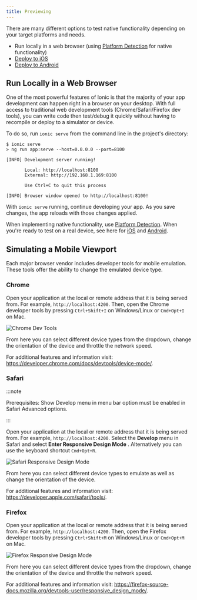 ```yaml
---
title: Previewing
---
```


<head>
  <title>Previewing: To Run Ionic Apps Locally in A Web Browser</title>
  <meta
    name="description"
    content="Previewing provides many different options to test native functionality based on needs. Use this feature to easily run your Ionic app locally in a web browser."
  />
</head>

There are many different options to test native functionality depending on your target platforms and needs.

- Run locally in a web browser (using [Platform Detection](../core-concepts/cross-platform.md) for native functionality)
- [Deploy to iOS](ios.md)
- [Deploy to Android](android.md)

## Run Locally in a Web Browser

One of the most powerful features of Ionic is that the majority of your app development can happen right in a browser on your desktop. With full access to traditional web development tools (Chrome/Safari/Firefox dev tools), you can write code then test/debug it quickly without having to recompile or deploy to a simulator or device.

To do so, run `ionic serve` from the command line in the project's directory:

```shell-session
$ ionic serve
> ng run app:serve --host=0.0.0.0 --port=8100

[INFO] Development server running!

       Local: http://localhost:8100
       External: http://192.168.1.169:8100

       Use Ctrl+C to quit this process

[INFO] Browser window opened to http://localhost:8100!
```

With `ionic serve` running, continue developing your app. As you save changes, the app reloads with those changes applied.

When implementing native functionality, use [Platform Detection](../core-concepts/cross-platform.md). When you're ready to test on a real device, see here for [iOS](ios.md) and [Android](android.md).

## Simulating a Mobile Viewport

Each major browser vendor includes developer tools for mobile emulation. These tools offer the ability to change the emulated device type.

### Chrome

Open your application at the local or remote address that it is being served from. For example, `http://localhost:4200`. Then, open the Chrome developer tools by pressing `Ctrl+Shift+I` on Windows/Linux or `Cmd+Opt+I` on Mac.

<img src="/docs/img/developing/previewing/chrome-dev-tools.png" alt="Chrome Dev Tools" />

From here you can select different device types from the dropdown, change the orientation of the device and throttle the network speed.

For additional features and information visit: https://developer.chrome.com/docs/devtools/device-mode/.

### Safari

:::note

Prerequisites: Show Develop menu in menu bar option must be enabled in Safari Advanced options.

:::

Open your application at the local or remote address that it is being served from. For example, `http://localhost:4200`. Select the **Develop** menu in Safari and select **Enter Responsive Design Mode** . Alternatively you can use the keyboard shortcut `Cmd+Opt+R`.

<img src="/docs/img/developing/previewing/safari-responsive-design-mode.png" alt="Safari Responsive Design Mode" />

From here you can select different device types to emulate as well as change the orientation of the device.

For additional features and information visit: https://developer.apple.com/safari/tools/.

### Firefox

Open your application at the local or remote address that it is being served from. For example, `http://localhost:4200`. Then, open the Firefox developer tools by pressing `Ctrl+Shift+M` on Windows/Linux or `Cmd+Opt+M` on Mac.

<img src="/docs/img/developing/previewing/firefox-responsive-design-mode.png" alt="Firefox Responsive Design Mode" />

From here you can select different device types from the dropdown, change the orientation of the device and throttle the network speed.

For additional features and information visit: https://firefox-source-docs.mozilla.org/devtools-user/responsive_design_mode/.
